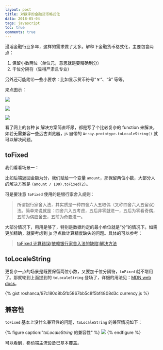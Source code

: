 ```yaml
---
layout: post
title: 对数字的金融货币格式化
data: 2018-05-04
tags: javascript
toc: true
comments: true
---
```


浸淫金融行业多年，这样的需求做了太多。解释下金融货币格式化，主要包含两点：

1. 保留小数两位（单位元，意思就是要精确到分）
2. 千位分隔符（显得严肃且专业）

另外还可能附带一些小要求：比如显示货币符号“￥”、“$” 等等。

来点图示：

  ![](https://s10.mogucdn.com/mlcdn/c45406/180504_5363k12cijga0aaggl5hk19690gl5_137x33.png)

  ![](https://s10.mogucdn.com/mlcdn/c45406/180504_2lekfjgfbi1i210kl57l31klc7lei_405x265.png)

  ![](https://s10.mogucdn.com/mlcdn/c45406/180504_28k0l1d4e9be6bdh75hah6ek2eafb_190x64.png)

看了网上的各种 js 解决方案简直吓尿，都是写了个比较复杂的 function 来解决。如若无需兼容一些远古浏览器，js 自带的 `Array.prototype.toLocaleString()` 就可以解决问题。

## toFixed

我们看看场景一：

比如后端返回金额为分，我们赋给一个变量 `amount`，那保留两位小数，大部分人的解决方案是 `(amount / 100).toFixed(2)`。

可是要注意 `toFixed` 使用的是银行家舍入规则：

> 所谓银行家舍入法，其实质是一种四舍六入五取偶（又称四舍六入五留双）法。简单来说就是：四舍六入五考虑，五后非零就进一，五后为零看奇偶，五前为偶应舍去，五前为奇要进一。

大部分情况下，用用是够了，特别是数据约定的最小单位就是“分”的情况下。如需更加精确，就要考虑到 js 浮点数计算精度缺失的问题。具体的可以参考：

> [toFixed 计算错误(依赖银行家舍入法的缺陷)解决方法](http://www.chengfeilong.com/toFixed)

## toLocaleString

更复杂一点的场景是既要保留两位小数，又要加千位分隔符，`toFixed` 就不堪用了。那就轮到上面提到的 `toLocaleString` 登场了，详细的用法见：[MDN web docs](https://developer.mozilla.org/zh-CN/docs/Web/JavaScript/Reference/Global_Objects/Number/toLocaleString)。

{% gist roshanca/97c180d8b5fb5867bb5c8f5bf4808d3c currency.js %}

## 兼容性

`toFixed` 基本上没什么兼容性的问题，`toLocaleString` 的兼容情况如下：

{% figure caption:"*toLocaleString* 的兼容性" %}
![](https://s10.mogucdn.com/mlcdn/c45406/200115_0allh45hchf7gb13d4g78h69i1ib8_2082x1162.png)
{% endfigure %}

可以看到，移动端主流设备已基本覆盖。
